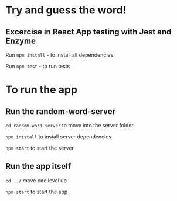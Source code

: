 # Try and guess the word!

## Excercise in React App testing with Jest and Enzyme

Run `npm install` - to install all dependencies

Run `npm test` - to run tests

# To run the app

## Run the random-word-server

`cd random-word-server` to move into the server folder

`npm intstall` to install server dependencies

`npm start` to start the server

## Run the app itself

`cd ../` move one level up

`npm start` to start the app

